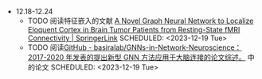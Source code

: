 - 12.18-12.24
	- TODO 阅读特征嵌入的文献 [A Novel Graph Neural Network to Localize Eloquent Cortex in Brain Tumor Patients from Resting-State fMRI Connectivity | SpringerLink](https://link.springer.com/chapter/10.1007/978-3-030-32391-2_2)
	  SCHEDULED: <2023-12-19 Tue>
	- TODO 阅读[GitHub - basiralab/GNNs-in-Network-Neuroscience：2017-2020 年发表的提出新型 GNN 方法应用于大脑连接的论文综述。](https://github.com/basiralab/GNNs-in-Network-Neuroscience) 中的论文
	  SCHEDULED: <2023-12-19 Tue>